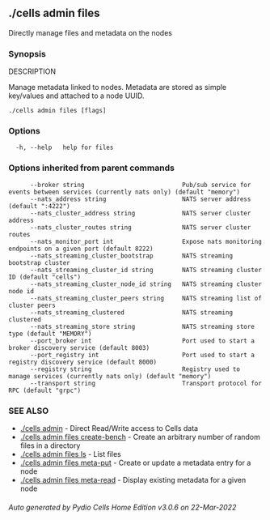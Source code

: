 ## ./cells admin files

Directly manage files and metadata on the nodes

### Synopsis


DESCRIPTION

  Manage metadata linked to nodes.
  Metadata are stored as simple key/values and attached to a node UUID.



```
./cells admin files [flags]
```

### Options

```
  -h, --help   help for files
```

### Options inherited from parent commands

```
      --broker string                           Pub/sub service for events between services (currently nats only) (default "memory")
      --nats_address string                     NATS server address (default ":4222")
      --nats_cluster_address string             NATS server cluster address
      --nats_cluster_routes string              NATS server cluster routes
      --nats_monitor_port int                   Expose nats monitoring endpoints on a given port (default 8222)
      --nats_streaming_cluster_bootstrap        NATS streaming bootstrap cluster
      --nats_streaming_cluster_id string        NATS streaming cluster ID (default "cells")
      --nats_streaming_cluster_node_id string   NATS streaming cluster node id
      --nats_streaming_cluster_peers string     NATS streaming list of cluster peers
      --nats_streaming_clustered                NATS streaming clustered
      --nats_streaming_store string             NATS streaming store type (default "MEMORY")
      --port_broker int                         Port used to start a broker discovery service (default 8003)
      --port_registry int                       Port used to start a registry discovery service (default 8000)
      --registry string                         Registry used to manage services (currently nats only) (default "memory")
      --transport string                        Transport protocol for RPC (default "grpc")
```

### SEE ALSO

* [./cells admin](./cells-admin)	 - Direct Read/Write access to Cells data
* [./cells admin files create-bench](./cells-admin-files-create-bench)	 - Create an arbitrary number of random files in a directory
* [./cells admin files ls](./cells-admin-files-ls)	 - List files
* [./cells admin files meta-put](./cells-admin-files-meta-put)	 - Create or update a metadata entry for a node
* [./cells admin files meta-read](./cells-admin-files-meta-read)	 - Display existing metadata for a given node

###### Auto generated by Pydio Cells Home Edition v3.0.6 on 22-Mar-2022
